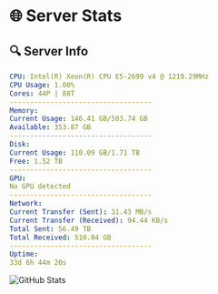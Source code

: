 # 🌐 Server Stats
## 🔍 Server Info
```yaml
CPU: Intel(R) Xeon(R) CPU E5-2699 v4 @ 1219.29MHz
CPU Usage: 1.00%
Cores: 44P | 88T
-----------------------------------
Memory:
Current Usage: 146.41 GB/503.74 GB
Available: 353.87 GB
-----------------------------------
Disk:
Current Usage: 110.09 GB/1.71 TB
Free: 1.52 TB
-----------------------------------
GPU:
No GPU detected
-----------------------------------
Network:
Current Transfer (Sent): 31.43 MB/s
Current Transfer (Received): 94.44 KB/s
Total Sent: 56.49 TB
Total Received: 510.84 GB
-----------------------------------
Uptime:
33d 6h 44m 20s
```
![GitHub Stats](https://img.shields.io/badge/Updated-2025-04-10_04:07:09-blue)